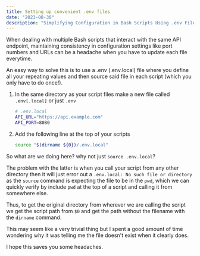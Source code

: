 ```yaml
---
title: Setting up convenient .env files
date: "2023-08-30"
description: "Simplifying Configuration in Bash Scripts Using .env Files"
---
```


When dealing with multiple Bash scripts that interact with the same API endpoint, maintaining consistency in configuration settings like port numbers and URLs can be a headache when you have to update each file everytime.

An easy way to solve this is to use a .env (.env.local) file where you define all your repeating values and then source said file in each script (which you only have to do once!).

1. In the same directory as your script files make a new file called `.env[.local]` or just `.env`

   ```bash
   # .env.local
   API_URL="https://api.example.com"
   API_PORT=8080

   ```

2. Add the following line at the top of your scripts

   ```bash
   source "$(dirname ${0})/.env.local"
   ```

So what are we doing here? why not just `source .env.local`?

The problem with the latter is when you call your script from any other directory then it will just error out a `.env.local: No such file or directory` as the `source` command is expecting the file to be in the `pwd`, which we can quickly verify by include `pwd` at the top of a script and calling it from somewhere else.

Thus, to get the original directory from wherever we are calling the script we get the script path from `$0` and get the path without the filename with the `dirname` command.

This may seem like a very trivial thing but I spent a good amount of time wondering why it was telling me the file doesn't exist when it clearly does.

I hope this saves you some headaches.
